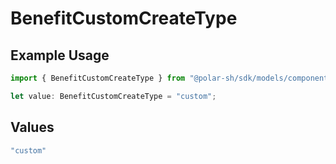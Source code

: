 # BenefitCustomCreateType

## Example Usage

```typescript
import { BenefitCustomCreateType } from "@polar-sh/sdk/models/components";

let value: BenefitCustomCreateType = "custom";
```

## Values

```typescript
"custom"
```